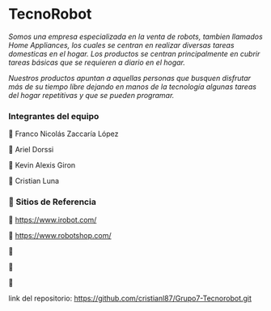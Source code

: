 # TecnoRobot 

_Somos una empresa especializada en la venta de robots, tambien llamados Home Appliances, los cuales se centran en realizar diversas tareas domesticas en el hogar.
Los productos se centran principalmente en cubrir tareas básicas que se requieren a diario en el hogar._

_Nuestros productos apuntan a aquellas personas que busquen disfrutar más de su tiempo libre dejando en manos de la tecnología algunas tareas del hogar repetitivas y que se pueden programar._

### Integrantes del equipo

🤖 Franco Nicolás Zaccaría López

🤖 Ariel Dorssi

🤖 Kevin Alexis Giron

🤖 Cristian Luna

### 📰 Sitios de Referencia

🔗 https://www.irobot.com/

🔗 https://www.robotshop.com/

🔗 

🔗

🔗


link del repositorio: https://github.com/cristianl87/Grupo7-Tecnorobot.git